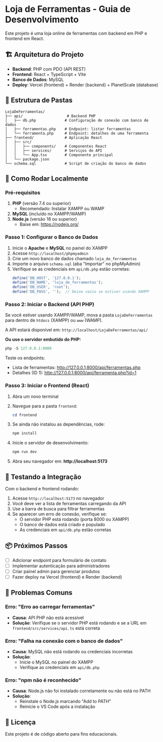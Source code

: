 # Loja de Ferramentas - Guia de Desenvolvimento

Este projeto é uma loja online de ferramentas com backend em PHP e frontend em React.

## 🏗️ Arquitetura do Projeto

- **Backend**: PHP com PDO (API REST)
- **Frontend**: React + TypeScript + Vite
- **Banco de Dados**: MySQL
- **Deploy**: Vercel (frontend) + Render (backend) + PlanetScale (database)

## 📁 Estrutura de Pastas

```
LojaDeFerramentas/
├── api/                    # Backend PHP
│   ├── db.php             # Configuração de conexão com banco de dados
│   ├── ferramentas.php    # Endpoint: listar ferramentas
│   └── ferramenta.php     # Endpoint: detalhes de uma ferramenta
├── frontend/              # Aplicação React
│   ├── src/
│   │   ├── components/    # Componentes React
│   │   ├── services/      # Serviços de API
│   │   └── App.tsx        # Componente principal
│   └── package.json
└── schema.sql             # Script de criação do banco de dados
```

## 🚀 Como Rodar Localmente

### Pré-requisitos

1. **PHP** (versão 7.4 ou superior)
   - Recomendado: Instalar XAMPP ou WAMP
2. **MySQL** (incluído no XAMPP/WAMP)
3. **Node.js** (versão 18 ou superior)
   - Baixe em: https://nodejs.org/

### Passo 1: Configurar o Banco de Dados

1. Inicie o **Apache** e **MySQL** no painel do XAMPP
2. Acesse `http://localhost/phpmyadmin`
3. Crie um novo banco de dados chamado `loja_de_ferramentas`
4. Importe o arquivo `schema.sql` (aba "Importar" no phpMyAdmin)
5. Verifique se as credenciais em `api/db.php` estão corretas:
   ```php
   define('DB_HOST', '127.0.0.1');
   define('DB_NAME', 'loja_de_ferramentas');
   define('DB_USER', 'root');
   define('DB_PASS', '');  // Deixe vazio se estiver usando XAMPP
   ```

### Passo 2: Iniciar o Backend (API PHP)

Se você estiver usando XAMPP/WAMP, mova a pasta `LojaDeFerramentas` para dentro de `htdocs` (XAMPP) ou `www` (WAMP).

A API estará disponível em: `http://localhost/LojaDeFerramentas/api/`

**Ou use o servidor embutido do PHP:**

```powershell
php -S 127.0.0.1:8000
```

Teste os endpoints:
- Lista de ferramentas: http://127.0.0.1:8000/api/ferramentas.php
- Detalhes (ID 1): http://127.0.0.1:8000/api/ferramenta.php?id=1

### Passo 3: Iniciar o Frontend (React)

1. Abra um novo terminal
2. Navegue para a pasta `frontend`:
   ```powershell
   cd frontend
   ```

3. Se ainda não instalou as dependências, rode:
   ```powershell
   npm install
   ```

4. Inicie o servidor de desenvolvimento:
   ```powershell
   npm run dev
   ```

5. Abra seu navegador em: **http://localhost:5173**

## 🧪 Testando a Integração

Com o backend e frontend rodando:

1. Acesse `http://localhost:5173` no navegador
2. Você deve ver a lista de ferramentas carregando da API
3. Use a barra de busca para filtrar ferramentas
4. Se aparecer um erro de conexão, verifique se:
   - O servidor PHP está rodando (porta 8000 ou XAMPP)
   - O banco de dados está criado e populado
   - As credenciais em `api/db.php` estão corretas

## 📦 Próximos Passos

- [ ] Adicionar endpoint para formulário de contato
- [ ] Implementar autenticação para administradores
- [ ] Criar painel admin para gerenciar produtos
- [ ] Fazer deploy na Vercel (frontend) e Render (backend)

## 🐛 Problemas Comuns

### Erro: "Erro ao carregar ferramentas"

- **Causa**: API PHP não está acessível
- **Solução**: Verifique se o servidor PHP está rodando e se a URL em `frontend/src/services/api.ts` está correta

### Erro: "Falha na conexão com o banco de dados"

- **Causa**: MySQL não está rodando ou credenciais incorretas
- **Solução**: 
  - Inicie o MySQL no painel do XAMPP
  - Verifique as credenciais em `api/db.php`

### Erro: "npm não é reconhecido"

- **Causa**: Node.js não foi instalado corretamente ou não está no PATH
- **Solução**: 
  - Reinstale o Node.js marcando "Add to PATH"
  - Reinicie o VS Code após a instalação

## 📝 Licença

Este projeto é de código aberto para fins educacionais.
